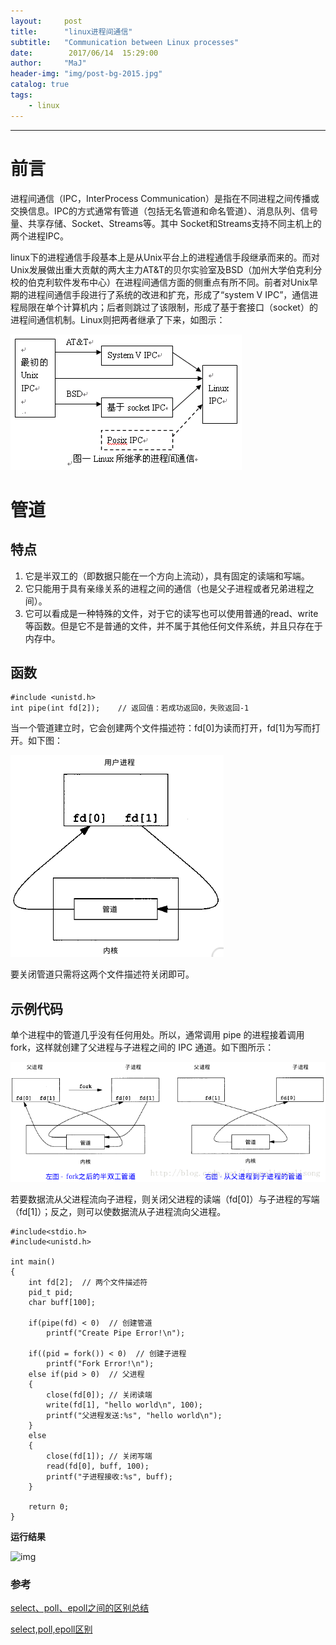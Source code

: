```yaml
---
layout:     post
title:      "linux进程间通信"
subtitle:   "Communication between Linux processes"
date:        2017/06/14  15:29:00 
author:     "MaJ"
header-img: "img/post-bg-2015.jpg"
catalog: true
tags:
    - linux
---
```

---

# 前言 #

进程间通信（IPC，InterProcess Communication）是指在不同进程之间传播或交换信息。IPC的方式通常有管道（包括无名管道和命名管道）、消息队列、信号量、共享存储、Socket、Streams等。其中 Socket和Streams支持不同主机上的两个进程IPC。

linux下的进程通信手段基本上是从Unix平台上的进程通信手段继承而来的。而对Unix发展做出重大贡献的两大主力AT&T的贝尔实验室及BSD（加州大学伯克利分校的伯克利软件发布中心）在进程间通信方面的侧重点有所不同。前者对Unix早期的进程间通信手段进行了系统的改进和扩充，形成了“system V IPC”，通信进程局限在单个计算机内；后者则跳过了该限制，形成了基于套接口（socket）的进程间通信机制。Linux则把两者继承了下来，如图示：

![img](/img/IPC.jpg)

# 管道 #
## 特点  ##

1. 它是半双工的（即数据只能在一个方向上流动），具有固定的读端和写端。
2. 它只能用于具有亲缘关系的进程之间的通信（也是父子进程或者兄弟进程之间）。
3. 它可以看成是一种特殊的文件，对于它的读写也可以使用普通的read、write 等函数。但是它不是普通的文件，并不属于其他任何文件系统，并且只存在于内存中。

## 函数 ##
	#include <unistd.h>
	int pipe(int fd[2]);    // 返回值：若成功返回0，失败返回-1

当一个管道建立时，它会创建两个文件描述符：fd[0]为读而打开，fd[1]为写而打开。如下图：

![img](/img/pipe1.png)

要关闭管道只需将这两个文件描述符关闭即可。

## 示例代码 ##
单个进程中的管道几乎没有任何用处。所以，通常调用 pipe 的进程接着调用 fork，这样就创建了父进程与子进程之间的 IPC 通道。如下图所示：

![img](/img/pipe2.png)

若要数据流从父进程流向子进程，则关闭父进程的读端（fd[0]）与子进程的写端（fd[1]）；反之，则可以使数据流从子进程流向父进程。

	#include<stdio.h>
	#include<unistd.h>
	
	int main()
	{
	    int fd[2];  // 两个文件描述符
	    pid_t pid;
	    char buff[100];
	
	    if(pipe(fd) < 0)  // 创建管道
	        printf("Create Pipe Error!\n");
	
	    if((pid = fork()) < 0)  // 创建子进程
	        printf("Fork Error!\n");
	    else if(pid > 0)  // 父进程
	    {
	        close(fd[0]); // 关闭读端
	        write(fd[1], "hello world\n", 100);
	        printf("父进程发送:%s", "hello world\n");
	    }
	    else
	    {
	        close(fd[1]); // 关闭写端
	        read(fd[0], buff, 100);
	        printf("子进程接收:%s", buff);
	    }
	
	    return 0;
	}

**运行结果**

![img](/img/rpipe.jpg)


### 参考
[select、poll、epoll之间的区别总结](http://www.cnblogs.com/Anker/p/3265058.html)

[select,poll,epoll区别](http://blog.csdn.net/ithomer/article/details/5971779)
